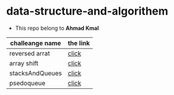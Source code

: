 # data-structure-and-algorithem

* This repo belong to **Ahmad Kmal**

|challeange name | the link     |
|--------------|--------------|
|reversed arrat     | [click](./challenges/array-reverse/readme.md)            |
|array shift     | [click](./challenges/array-shift/readme.md)            |
|stacksAndQueues   | [click](./challenges/stacksAndQueues/readme.md)            |
|psedoqueue   | [click](.challenges/queueWithStacks/readme.md)            |
